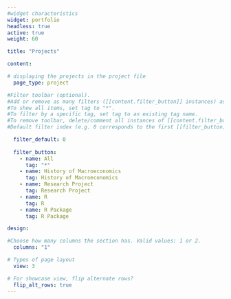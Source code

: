 ```yaml
---
#widget characteristics
widget: portfolio
headless: true
active: true
weight: 60

title: "Projects"

content:

# displaying the projects in the project file
  page_type: project

#Filter toolbar (optional).
#Add or remove as many filters ([[content.filter_button]] instances) as you like.
#To show all items, set tag to "*".
#To filter by a specific tag, set tag to an existing tag name.
#To remove toolbar, delete/comment all instances of [[content.filter_button]] below.
#Default filter index (e.g. 0 corresponds to the first [[filter_button]] instance below).

  filter_default: 0
  
  filter_button:
    - name: All 
      tag: "*"
    - name: History of Macroeconomics 
      tag: History of Macroeconomics
    - name: Research Project 
      tag: Research Project
    - name: R
      tag: R
    - name: R Package
      tag: R Package

design:

#Choose how many columns the section has. Valid values: 1 or 2.
  columns: "1"

# Types of page layout
  view: 3

# For showcase view, flip alternate rows?
  flip_alt_rows: true
---
```


